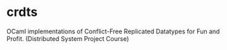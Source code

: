 # crdts
OCaml implementations of Conflict-Free Replicated Datatypes for Fun and Profit. (Distributed System Project Course)
